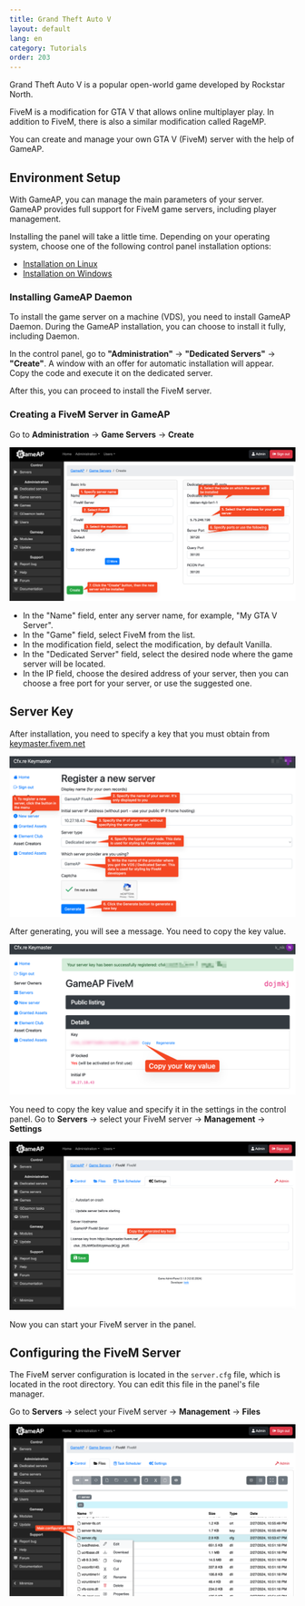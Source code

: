 ```yaml
---
title: Grand Theft Auto V
layout: default
lang: en
category: Tutorials
order: 203
---
```


Grand Theft Auto V is a popular open-world game developed by Rockstar North.

FiveM is a modification for GTA V that allows online multiplayer play. 
In addition to FiveM, there is also a similar modification called RageMP.

You can create and manage your own GTA V (FiveM) server with the help of GameAP.

## Environment Setup

With GameAP, you can manage the main parameters of your server. 
GameAP provides full support for FiveM game servers, 
including player management.

Installing the panel will take a little time. Depending on your operating system, choose one of the following control panel installation options:

* [Installation on Linux](/en/install/install_on_linux.html)
* [Installation on Windows](/en/install/install_on_windows.html)

### Installing GameAP Daemon

To install the game server on a machine (VDS), you need to install GameAP Daemon. 
During the GameAP installation, you can choose to install it fully, 
including Daemon.

In the control panel, go to **"Administration"** -> **"Dedicated Servers"** 
-> **"Create"**. A window with an offer for automatic installation will appear. 
Copy the code and execute it on the dedicated server.

After this, you can proceed to install the FiveM server.

### Creating a FiveM Server in GameAP

Go to **Administration** -> **Game Servers** -> **Create**

![](/images/en/tutorials/fivem/create_form.png)

* In the "Name" field, enter any server name, for example, "My GTA V Server".
* In the "Game" field, select FiveM from the list.
* In the modification field, select the modification, by default Vanilla.
* In the "Dedicated Server" field, select the desired node where the game server will be located.
* In the IP field, choose the desired address of your server, then you can choose a free port for your server, or use the suggested one.

## Server Key

After installation, you need to specify a key that you must obtain from 
[keymaster.fivem.net](https://keymaster.fivem.net)

![](/images/en/tutorials/fivem/generate_key.png)

After generating, you will see a message. You need to copy the key value.

![](/images/en/tutorials/fivem/key.png)

You need to copy the key value and specify it in 
the settings in the control panel. 
Go to **Servers** -> select your FiveM server -> **Management** -> **Settings**

![](/images/en/tutorials/fivem/set_key.png)

Now you can start your FiveM server in the panel.

## Configuring the FiveM Server

The FiveM server configuration is located in the `server.cfg` file, 
which is located in the root directory. 
You can edit this file in the panel's file manager.

Go to **Servers** -> select your FiveM server -> **Management** -> **Files**

![](/images/en/tutorials/fivem/server_config.png)